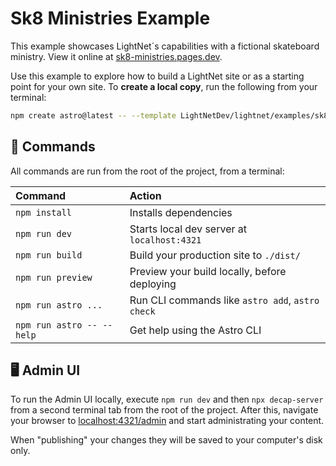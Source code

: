 # Sk8 Ministries Example

This example showcases LightNet´s capabilities with a fictional skateboard ministry.
View it online at [sk8-ministries.pages.dev](https://sk8-ministries.pages.dev/).

Use this example to explore how to build a LightNet site or as a starting point for your own site. To **create a local copy**, run the following from your terminal:

```sh
npm create astro@latest -- --template LightNetDev/lightnet/examples/sk8-ministries
```

## 🚀 Commands

All commands are run from the root of the project, from a terminal:

| Command                   | Action                                           |
| :------------------------ | :----------------------------------------------- |
| `npm install`             | Installs dependencies                            |
| `npm run dev`             | Starts local dev server at `localhost:4321`      |
| `npm run build`           | Build your production site to `./dist/`          |
| `npm run preview`         | Preview your build locally, before deploying     |
| `npm run astro ...`       | Run CLI commands like `astro add`, `astro check` |
| `npm run astro -- --help` | Get help using the Astro CLI                     |

## 🖥️ Admin UI

To run the Admin UI locally, execute `npm run dev` and then `npx decap-server` from a second terminal tab from the root of the project.
After this, navigate your browser to [localhost:4321/admin](localhost:4321/admin) and start administrating your content.

When "publishing" your changes they will be saved to your computer's disk only.
